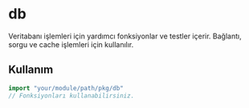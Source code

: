 # db

Veritabanı işlemleri için yardımcı fonksiyonlar ve testler içerir. Bağlantı, sorgu ve cache işlemleri için kullanılır.

## Kullanım

```go
import "your/module/path/pkg/db"
// Fonksiyonları kullanabilirsiniz.
```

